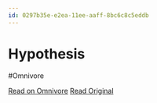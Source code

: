 ```yaml
---
id: 0297b35e-e2ea-11ee-aaff-8bc6c8c5eddb
---
```


# Hypothesis
#Omnivore

[Read on Omnivore](https://omnivore.app/me/hypothesis-18e42f7c85c)
[Read Original](https://hypothes.is/a/CGgd6uLmEe6NXaOAeuvYVw)

